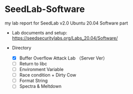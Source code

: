 # SeedLab-Software
my lab report for SeedLab v2.0 Ubuntu 20.04 Software part

- Lab documents and setup: https://seedsecuritylabs.org/Labs_20.04/Software/

- Directory
  - [x] Buffer Overflow Attack Lab （Server Ver）
  - [ ] Return to libc
  - [ ] Environment Variable
  - [ ] Race condition + Dirty Cow
  - [ ] Format String
  - [ ] Spectra & Meltdown
